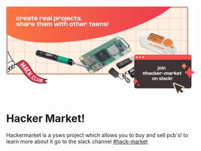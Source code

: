![banner](./static/center.png)

# Hacker Market!

Hackermarket is a ysws project which allows you to buy and sell pcb's! to learn more about it go to the slack channel [#hack-market](https://hackclub.slack.com/archives/C089VQAULJ0)
